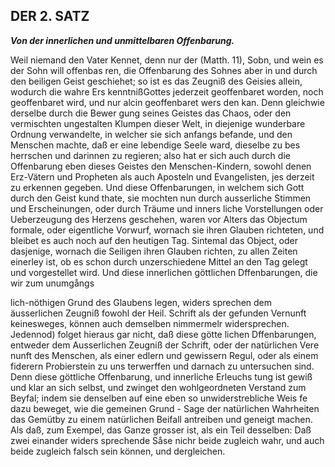 <!-- Seite 45 , content-0062.xml -->

DER 2. SATZ
-----------


***Von der innerlichen und unmittelbaren Offenbarung.***


Weil niemand den Vater Kennet, denn nur der (Matth. 11), Sobn, und wein es der
Sohn will offenbas ren, die Offenbarung des Sohnes aber in und durch den
beiligen Geist geschiehet; so ist es das Zeugniß des Geisies allein, wodurch
die wahre Ers kenntnißGottes jederzeit geoffenbaret worden, noch geoffenbaret
wird, und nur alcin geoffenbaret wers den kan. Denn gleichwie derselbe durch
die Bewer gung seines Geistes das Chaos, oder den vermischten ungestalten
Klumpen dieser Welt, in diejenige wunderbare Ordnung verwandelte, in welcher
sie sich anfangs befande, und den Menschen machte, daß er eine lebendige
Seele ward, dieselbe zu bes herrschen und darinnen zu regieren; also hat er
sich auch durch die Offenbarung eben dieses Geistes den Menschen-Kindern,
sowohl denen Erz-Vätern und Propheten als auch Aposteln und Evangelisten,
jes derzeit zu erkennen gegeben. Und diese Offenbarungen, in welchem sich
Gott durch den Geist kund thate, sie mochten nun durch ausserliche Stimmen
und Erscheinungen, oder durch Träume und inners liche Vorstellungen oder
Ueberzeugung des Herzens geschehen, waren vor Alters das Objectum formale,
oder eigentliche Vorwurf, wornach sie ihren Glauben richteten, und bleibet
es auch noch auf den heutigen Tag. Sintemal das Object, oder dasjenige,
wornach die Seiligen ihren Glauben richten, zu allen Zeiten einerley ist,
ob es schon durch unzerschiedene Mittel an den Tag gelegt und vorgestellet
wird. Und diese innerlichen göttlichen Dffenbarungen, die wir zum unumgångs

<!-- Seite 46 -->

lich-nöthigen Grund des Glaubens legen, widers sprechen dem äusserlichen
Zeugniß fowohl der Heil. Schrift als der gefunden Vernunft keinesweges,
können auch demselben nimmermelr widersprechen. Jedennod) folget hieraus
gar nicht, daß diese götte lichen Dffenbarungen, entweder dem Ausserlichen
Zeugniß der Schrift, oder der natürlichen Vere nunft des Menschen, als einer
edlern und gewissern Regul, oder als einem fiderern Probierstein zu uns
terwerffen und darnach zu untersuchen sind. Denn diese göttliche Offenbarung,
und innerliche Erleuchs tung ist gewiß und klar an sich selbst, und zwinget
den wohlgeordneten Verstand zum Beyfal; indem sie denselben auf eine eben
so unwiderstrebliche Weis fe dazu beweget, wie die gemeinen Grund - Sage der
natürlichen Wahrheiten das Gemütby zu einem natürlichen Beifall antreiben
und geneigt machen. Als daß, zum Exempel, das Ganze grosser ist, als ein
Teil desselben: Daß zwei einander widers sprechende Såse nichr beide
zugleich wahr, und auch beide zugleich falsch sein können, und dergleichen.
